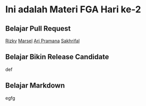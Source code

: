 # Ini adalah Materi FGA Hari ke-2

## Belajar Pull Request
[Rizky](/rizky.html)
[Marsel](/marsel/index3.html)
[Ari Pramana](/index10.html)
[Sakhrifal](/sakhrifal.html)
## Belajar Bikin Release Candidate
def
## Belajar Markdown
egfg
